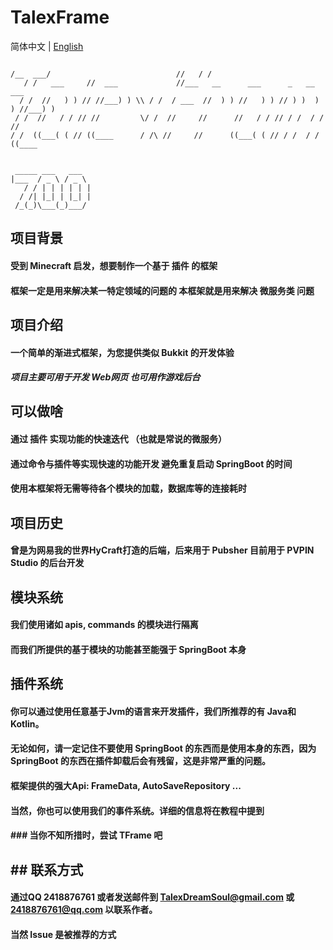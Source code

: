 # TalexFrame

简体中文 | [English](.\.github\en\README.md)

```

/__  ___/                            //   / /                                   
   / /   ___     //  ___             //___   __      ___      _   __      ___    
  / /  //   ) ) // //___) ) \\ / /  / ___  //  ) ) //   ) ) // ) )  ) ) //___) ) 
 / /  //   / / // //         \/ /  //     //      //   / / // / /  / / //        
/ /  ((___( ( // ((____      / /\ //     //      ((___( ( // / /  / / ((____     
                                                                                   
```

    
     _____ ___   ___  
    |___  / _ \ / _ \ 
       / / | | | | | |
      / /| |_| | |_| |
     /_(_)\___(_)___/ 
                       



## 项目背景

#### 受到 Minecraft 启发，想要制作一个基于 插件 的框架

#### 框架一定是用来解决某一特定领域的问题的 本框架就是用来解决 微服务类 问题

## 项目介绍

#### 一个简单的渐进式框架，为您提供类似 Bukkit 的开发体验

##### 项目主要可用于开发 Web网页 也可用作游戏后台

## 可以做啥

#### 通过 插件 实现功能的快速迭代 （也就是常说的**微服务**）

#### 通过命令与插件等实现快速的功能开发 避免重复启动 SpringBoot 的时间

#### 使用本框架将无需等待各个模块的加载，数据库等的连接耗时

## 项目历史

#### 曾是为网易我的世界HyCraft打造的后端，后来用于 Pubsher 目前用于 PVPIN Studio 的后台开发

## 模块系统

#### 我们使用诸如 apis, commands 的模块进行隔离

#### 而我们所提供的基于模块的功能甚至能强于 SpringBoot 本身

## 插件系统

#### 你可以通过使用任意基于Jvm的语言来开发插件，我们所推荐的有 Java和Kotlin。

#### 无论如何，请一定记住不要使用 SpringBoot 的东西而是使用本身的东西，因为 SpringBoot 的东西在插件卸载后会有残留，这是非常严重的问题。

#### 框架提供的强大Api: FrameData, AutoSaveRepository ...

#### 当然，你也可以使用我们的事件系统。详细的信息将在教程中提到

#### ### 当你不知所措时，尝试 TFrame 吧

## ## 联系方式

#### 通过QQ 2418876761 或者发送邮件到 TalexDreamSoul@gmail.com 或 2418876761@qq.com 以联系作者。

#### 当然 Issue 是被推荐的方式

